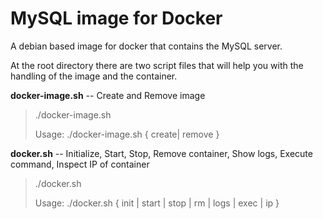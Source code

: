 # MySQL image for Docker

A debian based image for docker that contains the MySQL server.

At the root directory there are two script files that will help you with the handling of the image and the container.

**docker-image.sh** -- Create and Remove image

> ./docker-image.sh 
> 
> Usage: ./docker-image.sh { create| remove }

**docker.sh** -- Initialize, Start, Stop, Remove container, Show logs, Execute command, Inspect IP of container

> ./docker.sh 
> 
> Usage: ./docker.sh { init | start | stop | rm | logs | exec | ip }
